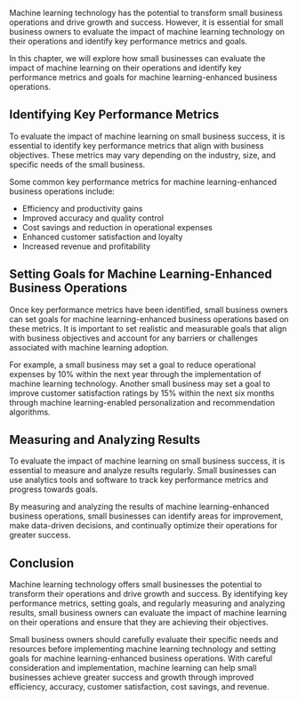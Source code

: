 
Machine learning technology has the potential to transform small business operations and drive growth and success. However, it is essential for small business owners to evaluate the impact of machine learning technology on their operations and identify key performance metrics and goals.

In this chapter, we will explore how small businesses can evaluate the impact of machine learning on their operations and identify key performance metrics and goals for machine learning-enhanced business operations.

Identifying Key Performance Metrics
-----------------------------------

To evaluate the impact of machine learning on small business success, it is essential to identify key performance metrics that align with business objectives. These metrics may vary depending on the industry, size, and specific needs of the small business.

Some common key performance metrics for machine learning-enhanced business operations include:

* Efficiency and productivity gains
* Improved accuracy and quality control
* Cost savings and reduction in operational expenses
* Enhanced customer satisfaction and loyalty
* Increased revenue and profitability

Setting Goals for Machine Learning-Enhanced Business Operations
---------------------------------------------------------------

Once key performance metrics have been identified, small business owners can set goals for machine learning-enhanced business operations based on these metrics. It is important to set realistic and measurable goals that align with business objectives and account for any barriers or challenges associated with machine learning adoption.

For example, a small business may set a goal to reduce operational expenses by 10% within the next year through the implementation of machine learning technology. Another small business may set a goal to improve customer satisfaction ratings by 15% within the next six months through machine learning-enabled personalization and recommendation algorithms.

Measuring and Analyzing Results
-------------------------------

To evaluate the impact of machine learning on small business success, it is essential to measure and analyze results regularly. Small businesses can use analytics tools and software to track key performance metrics and progress towards goals.

By measuring and analyzing the results of machine learning-enhanced business operations, small businesses can identify areas for improvement, make data-driven decisions, and continually optimize their operations for greater success.

Conclusion
----------

Machine learning technology offers small businesses the potential to transform their operations and drive growth and success. By identifying key performance metrics, setting goals, and regularly measuring and analyzing results, small business owners can evaluate the impact of machine learning on their operations and ensure that they are achieving their objectives.

Small business owners should carefully evaluate their specific needs and resources before implementing machine learning technology and setting goals for machine learning-enhanced business operations. With careful consideration and implementation, machine learning can help small businesses achieve greater success and growth through improved efficiency, accuracy, customer satisfaction, cost savings, and revenue.
